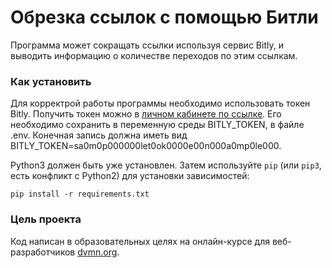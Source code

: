 # Обрезка ссылок с помощью Битли

Программа может сокращать ссылки используя сервис Bitly, и выводить информацию о количестве переходов по этим ссылкам.

### Как установить

Для корректрой работы программы необходимо использовать токен Bitly. Получить токен можно в [личном кабинете по ссылке](https://app.bitly.com/settings/api/).
Его необходимо сохранить в переменную среды BITLY_TOKEN, в файле .env. Конечная запись должна иметь вид BITLY_TOKEN=sa0m0p000000let0ok0000e00n000a0mp0le000.

Python3 должен быть уже установлен. 
Затем используйте `pip` (или `pip3`, есть конфликт с Python2) для установки зависимостей:
```
pip install -r requirements.txt
```

### Цель проекта

Код написан в образовательных целях на онлайн-курсе для веб-разработчиков [dvmn.org](https://dvmn.org/).